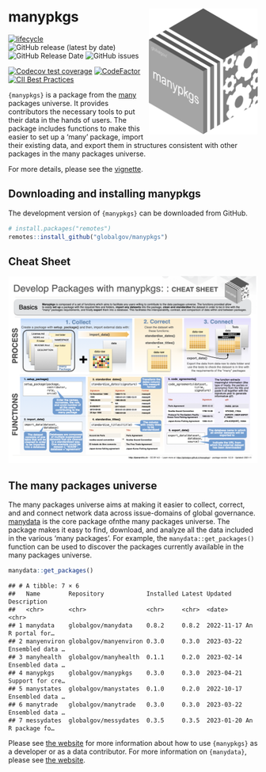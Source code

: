 
# manypkgs <img src="man/figures/manypkgslogo.png" align="right" width="220"/>

<!-- badges: start -->

[![lifecycle](https://img.shields.io/badge/lifecycle-experimental-orange.svg)](https://www.tidyverse.org/lifecycle/#experimental)
![GitHub release (latest by
date)](https://img.shields.io/github/v/release/globalgov/manypkgs)
![GitHub Release
Date](https://img.shields.io/github/release-date/globalgov/manypkgs)
![GitHub
issues](https://img.shields.io/github/issues-raw/globalgov/manypkgs)
<!-- [![HitCount](http://hits.dwyl.com/globalgov/manydata.svg)](http://hits.dwyl.com/globalgov/manydata) -->
[![Codecov test
coverage](https://codecov.io/gh/globalgov/manypkgs/branch/main/graph/badge.svg)](https://codecov.io/gh/globalgov/manypkgs?branch=main)
[![CodeFactor](https://www.codefactor.io/repository/github/globalgov/manypkgs/badge)](https://www.codefactor.io/repository/github/globalgov/manypkgs)
[![CII Best
Practices](https://bestpractices.coreinfrastructure.org/projects/4867/badge)](https://bestpractices.coreinfrastructure.org/projects/4867)
<!-- ![GitHub All Releases](https://img.shields.io/github/downloads/jhollway/roctopus/total) -->
<!-- badges: end -->

`{manypkgs}` is a package from the [many](https://github.com/globalgov)
packages universe. It provides contributors the necessary tools to put
their data in the hands of users. The package includes functions to make
this easier to set up a ‘many’ package, import their existing data, and
export them in structures consistent with other packages in the many
packages universe.

For more details, please see the
[vignette](https://globalgov.github.io/manypkgs/articles/developer.html).

## Downloading and installing manypkgs

The development version of `{manypkgs}` can be downloaded from GitHub.

``` r
# install.packages("remotes")
remotes::install_github("globalgov/manypkgs")
```

## Cheat Sheet

<a href="https://github.com/globalgov/manypkgs/blob/main/man/figures/cheatsheet.pdf"><img src="https://raw.githubusercontent.com/globalgov/manypkgs/main/man/figures/cheatsheet.png" width="525" height="378"/></a>

## The many packages universe

The many packages universe aims at making it easier to collect, correct,
and and connect network data across issue-domains of global governance.
[manydata](https://github.com/globalgov/manydata) is the core package
ofnthe many packages universe. The package makes it easy to find,
download, and analyze all the data included in the various ‘many
packages’. For example, the `manydata::get_packages()` function can be
used to discover the packages currently available in the many packages
universe.

``` r
manydata::get_packages()
```

    ## # A tibble: 7 × 6
    ##   Name        Repository            Installed Latest Updated    Description     
    ##   <chr>       <chr>                 <chr>     <chr>  <date>     <chr>           
    ## 1 manydata    globalgov/manydata    0.8.2     0.8.2  2022-11-17 An R portal for…
    ## 2 manyenviron globalgov/manyenviron 0.3.0     0.3.0  2023-03-22 Ensembled data …
    ## 3 manyhealth  globalgov/manyhealth  0.1.1     0.2.0  2023-02-14 Ensembled data …
    ## 4 manypkgs    globalgov/manypkgs    0.3.0     0.3.0  2023-04-21 Support for cre…
    ## 5 manystates  globalgov/manystates  0.1.0     0.2.0  2022-10-17 Ensembled data …
    ## 6 manytrade   globalgov/manytrade   0.3.0     0.3.0  2023-03-22 Ensembled data …
    ## 7 messydates  globalgov/messydates  0.3.5     0.3.5  2023-01-20 An R package fo…

Please see [the website](https://globalgov.github.io/manypkgs/) for more
information about how to use `{manypkgs}` as a developer or as a data
contributor. For more information on `{manydata}`, please see [the
website](https://globalgov.github.io/manydata/).
